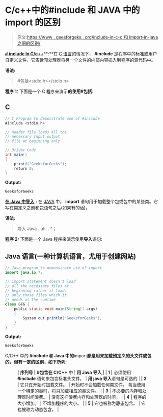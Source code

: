 # C/c++中的#include 和 JAVA 中的 import 的区别

> 原文:[https://www . geesforgeks . org/include-in-c-c 和 import-in-java 之间的区别/](https://www.geeksforgeeks.org/difference-between-include-in-c-c-and-import-in-java/)

[**# include In C/c++**](https://www.geeksforgeeks.org/c-c-include-directive-with-examples/)**:**在 [C 语言](https://www.geeksforgeeks.org/c-language-set-1-introduction/)的情况下， **#include** 是程序中的标准或用户自定义文件，它告诉预处理器将另一个文件的内部内容插入到程序的源代码中。

**语法:**

> #包括<stdio.h></stdio.h>

**程序 1:**
下面是一个 C 程序来演示**的使用#包括**:

## C

```java
// C Program to demonstrate use of #include
#include <stdio.h>

// Header file loads all the
// necessary Input output
// file at beginning only

// Driver Code
int main()
{
    printf("GeeksforGeeks");
    return 0;
}
```

**Output:**

```java
GeeksforGeeks

```

[**在 Java 中导入**](https://www.geeksforgeeks.org/packages-in-java/) **:** 在 [JAVA](https://www.geeksforgeeks.org/java/) 中， **import** 语句用于加载整个包或包中的某些类。它写在类定义之前和包语句之后(如果有的话)。

**语法:**

> 导入 Java . util . *；

**程序 2:**
下面是一个 Java 程序来演示使用**导入**语句:

## Java 语言(一种计算机语言，尤用于创建网站)

```java
// Java program to demonstrate use of import
import java.io.*;

// import statement doesn't load
// all the necessary files at
// beginning rather it loads
// only those files which it
// needs at the runtime
class GFG {
    public static void main(String[] args)
    {
        System.out.println("GeeksforGeeks");
    }
}
```

**Output:**

```java
GeeksforGeeks

```

C/C++ 中的 **#include 和 Java 中的**import**都是用来加载预定义的头文件或包的，但有一定的区别，如下所列:**

<figure class="table">

| **序列号** | **#包含在 C/C++** 中 | **用 Java 导入** |
| **1** | 必须使用 **#include** 语句来包含标准头文件。 | **用 java 导入**语句是可选的 |
| **2** | 它只在开始时加载文件。 | 开始时不会加载任何类文件。
每当使用一个特定的类时，将只加载相应的类文件。 |
| **3** | 不必要的内存和处理器时间浪费。 | 没有这样浪费内存和处理器的时间。 |
| **4** | 程序的大小增加。 | 不增加程序的大小。 |
| **5** | 它也被称为静态包含。 | 它也被称为动态包含。 |

</figure>